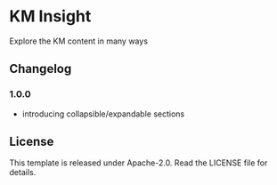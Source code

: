 # KM Insight

Explore the KM content in many ways

## Changelog


### 1.0.0 

- introducing collapsible/expandable sections

## License

This template is released under Apache-2.0. Read the LICENSE file for details.
